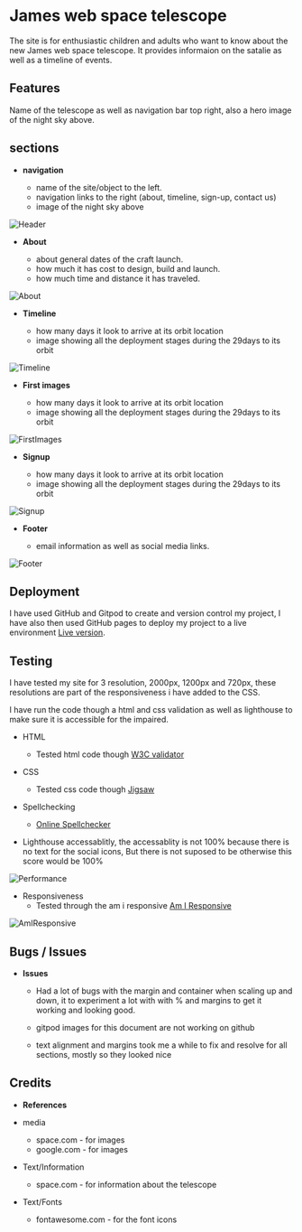 # James web space telescope

The site is for enthusiastic children and adults who want to know about the new James web space telescope. It provides informaion on the satalie as well as a timeline of events.

## Features

Name of the telescope as well as navigation bar top right, also a hero image of the night sky above.

## sections

- __navigation__

    - name of the site/object to the left.
    - navigation links to the right (about, timeline, sign-up, contact us)
    - image of the night sky above

![Header](docs/wireframe/header-nac-section.PNG)

- __About__

    - about general dates of the craft launch.
    - how much it has cost to design, build and launch.
    - how much time and distance it has traveled.

![About](docs/wireframe/about-section.PNG)

- __Timeline__

    - how many days it look to arrive at its orbit location
    - image showing all the deployment stages during the 29days to its orbit

![Timeline](docs/wireframe/timeline-section.PNG)

- __First images__

    - how many days it look to arrive at its orbit location
    - image showing all the deployment stages during the 29days to its orbit

![FirstImages](docs/wireframe/firstimages-section.PNG)

- __Signup__

    - how many days it look to arrive at its orbit location
    - image showing all the deployment stages during the 29days to its orbit

![Signup](docs/wireframe/signup-section.PNG)

- __Footer__

    - email information as well as social media links.

![Footer](docs/wireframe/footer-section.PNG)

## Deployment

I have used GitHub and Gitpod to create and version control my project, I have also then used GitHub pages to deploy my project to a live environment [Live version](https://seaniboy2009.github.io/Project1/).

## Testing

I have tested my site for 3 resolution, 2000px, 1200px and 720px, these resolutions are part of the responsiveness i have added to the CSS.

I have run the code though a html and css validation as well as lighthouse to make sure it is accessible for the impaired.

- HTML
  - Tested html code though [W3C validator](https://validator.w3.org/nu/#textarea)
- CSS
  - Tested css code though [Jigsaw](https://jigsaw.w3.org/css-validator/validator)

- Spellchecking
    - [Online Spellchecker](https://www.online-spellcheck.com/)

- Lighthouse accessablitly, the accessablity is not 100% because there is no text for the social icons, But there is not suposed to be otherwise this score would be 100%

![Performance](docs/wireframe/performance.PNG)


- Responsiveness
    - Tested through the am i responsive [Am I Responsive](https://ui.dev/amiresponsive)

![AmIResponsive](docs/wireframe/responsive.PNG)

## Bugs / Issues

- __Issues__

    - Had a lot of bugs with the margin and container when scaling up and down, it to experiment a lot with with % and margins to get it working and looking good.
    
    - gitpod images for this document are not working on github

    - text alignment and margins took me a while to fix and resolve for all sections, mostly so they looked nice

## Credits

- __References__

- media
    - space.com - for images
    - google.com - for images

- Text/Information
    - space.com - for information about the telescope

- Text/Fonts
    - fontawesome.com - for the font icons
